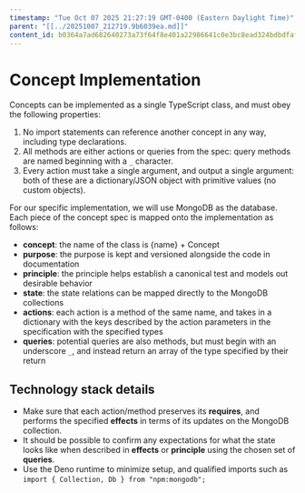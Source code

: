 ```yaml
---
timestamp: "Tue Oct 07 2025 21:27:19 GMT-0400 (Eastern Daylight Time)"
parent: "[[../20251007_212719.9b6039ea.md]]"
content_id: b0364a7ad682640273a73f64f8e401a22986641c0e3bc8ead324bdbdfaf4c892
---
```


# Concept Implementation

Concepts can be implemented as a single TypeScript class, and must obey the
following properties:

1. No import statements can reference another concept in any way, including type
   declarations.
2. All methods are either actions or queries from the spec: query methods are
   named beginning with a `_` character.
3. Every action must take a single argument, and output a single argument: both
   of these are a dictionary/JSON object with primitive values (no custom
   objects).

For our specific implementation, we will use MongoDB as the database. Each piece
of the concept spec is mapped onto the implementation as follows:

- **concept**: the name of the class is {name} + Concept
- **purpose**: the purpose is kept and versioned alongside the code in
  documentation
- **principle**: the principle helps establish a canonical test and models out
  desirable behavior
- **state**: the state relations can be mapped directly to the MongoDB
  collections
- **actions**: each action is a method of the same name, and takes in a
  dictionary with the keys described by the action parameters in the
  specification with the specified types
- **queries**: potential queries are also methods, but must begin with an
  underscore `_`, and instead return an array of the type specified by their
  return

## Technology stack details

- Make sure that each action/method preserves its **requires**, and performs the
  specified **effects** in terms of its updates on the MongoDB collection.
- It should be possible to confirm any expectations for what the state looks
  like when described in **effects** or **principle** using the chosen set of
  **queries**.
- Use the Deno runtime to minimize setup, and qualified imports such as
  `import { Collection, Db } from "npm:mongodb";`
